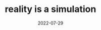 ---
title: "reality is a simulation"
date: 2022-07-29
next: the simulation
related: Simulation hypothesis (en.wikipedia.org)
type: fragment
tags:
  - What is Reality
  - fragment
  - the simulation
---